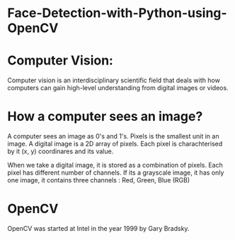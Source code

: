 # Face-Detection-with-Python-using-OpenCV

# Computer Vision:

Computer vision is an interdisciplinary scientific field that deals with how computers can gain high-level understanding from digital images or videos.

# How a computer sees an image?

A computer sees an image as 0's and 1's. Pixels is the smallest unit in an image. A digital image is a 2D array of pixels. Each pixel is charachterised by it (x, y) coordinares and its value.

When we take a digital image, it is stored as a combination of pixels. Each pixel has different number of channels. If its a grayscale image, it has only one image, it contains three channels : Red, Green, Blue (RGB)

# OpenCV

OpenCV was started at Intel in the year 1999 by Gary Bradsky.
